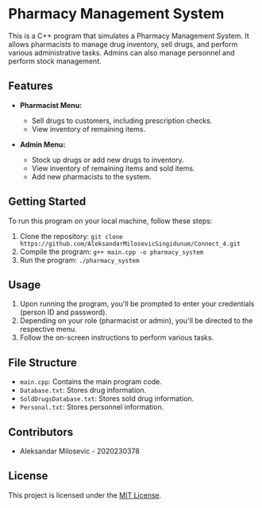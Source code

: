 # Pharmacy Management System

This is a C++ program that simulates a Pharmacy Management System. It allows pharmacists to manage drug inventory, sell drugs, and perform various administrative tasks. Admins can also manage personnel and perform stock management.

## Features

- **Pharmacist Menu:**
  - Sell drugs to customers, including prescription checks.
  - View inventory of remaining items.

- **Admin Menu:**
  - Stock up drugs or add new drugs to inventory.
  - View inventory of remaining items and sold items.
  - Add new pharmacists to the system.

## Getting Started

To run this program on your local machine, follow these steps:

1. Clone the repository: `git clone https://github.com/AleksandarMilosevicSingidunum/Connect_4.git`
2. Compile the program: `g++ main.cpp -o pharmacy_system`
3. Run the program: `./pharmacy_system`

## Usage

1. Upon running the program, you'll be prompted to enter your credentials (person ID and password).
2. Depending on your role (pharmacist or admin), you'll be directed to the respective menu.
3. Follow the on-screen instructions to perform various tasks.

## File Structure

- `main.cpp`: Contains the main program code.
- `Database.txt`: Stores drug information.
- `SoldDrugsDatabase.txt`: Stores sold drug information.
- `Personal.txt`: Stores personnel information.

## Contributors

- Aleksandar Milosevic - 2020230378

## License

This project is licensed under the [MIT License](LICENSE).

